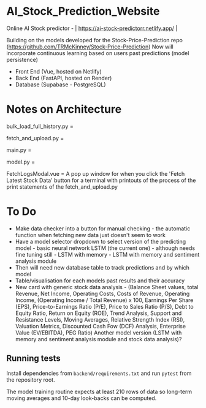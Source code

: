 # AI_Stock_Prediction_Website
Online AI Stock predictor - | https://ai-stock-predictorr.netlify.app/ |

Building on the models developed for the Stock-Price-Prediction repo (https://github.com/TRMcKinney/Stock-Price-Prediction)
Now will incorporate continuous learning based on users past predictions (model persistence)

- Front End (Vue, hosted on Netlify)
- Back End (FastAPI, hosted on Render)
- Database (Supabase - PostgreSQL)


# Notes on Architecture

bulk_load_full_history.py = 

fetch_and_upload.py = 

main.py = 

model.py = 




FetchLogsModal.vue = A pop up window for when you click the 'Fetch Latest Stock Data' button for a terminal with printouts of the process of the print statements of the fetch_and_upload.py


# To Do
- Make data checker into a button for manual checking - the automatic function when fetching new data just doesn't seem to work
- Have a model selector dropdown to select version of the predicting model
      - basic neural network LSTM (the current one) - although needs fine tuning still
      - LSTM with memory
      - LSTM with memory and sentiment analysis module
- Then will need new database table to track predictions and by which model
- Table/visualisation for each models past results and their accuracy
- New card with generic stock data analysis - (Balance Sheet values, total Revenue, Net Income, Operating Costs, Costs of Revenue, Operating Income, (Operating Income / Total Revenue) x 100, Earnings Per Share (EPS), Price-to-Earnings Ratio (P/E), Price to Sales Ratio (P/S), Debt to Equity Ratio, Return on Equity (ROE), Trend Analysis, Support and Resistance Levels, Moving Averages, Relative Strength Index (RSI), Valuation Metrics, Discounted Cash Fow (DCF) Analysis, Enterprise Value (EV/EBITDA), PEG Ratio)
      Another model version (LSTM with memory and sentiment analysis module and stock data analysis)?

## Running tests
Install dependencies from `backend/requirements.txt` and run `pytest` from the repository root.

The model training routine expects at least 210 rows of data so long-term moving
averages and 10-day look-backs can be computed.

